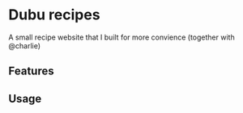 # Dubu recipes

A small recipe website that I built for more convience (together with @charlie)


## Features


## Usage


